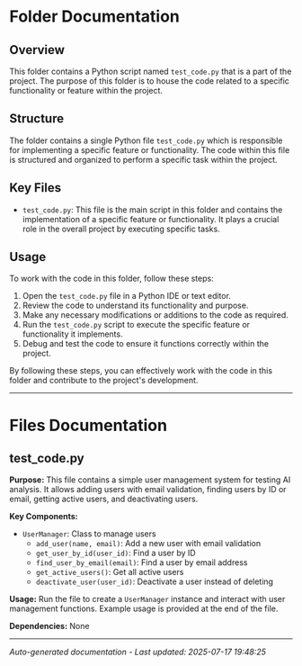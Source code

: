 # Folder Documentation

## Overview
This folder contains a Python script named `test_code.py` that is a part of the project. The purpose of this folder is to house the code related to a specific functionality or feature within the project.

## Structure
The folder contains a single Python file `test_code.py` which is responsible for implementing a specific feature or functionality. The code within this file is structured and organized to perform a specific task within the project.

## Key Files
- `test_code.py`: This file is the main script in this folder and contains the implementation of a specific feature or functionality. It plays a crucial role in the overall project by executing specific tasks.

## Usage
To work with the code in this folder, follow these steps:
1. Open the `test_code.py` file in a Python IDE or text editor.
2. Review the code to understand its functionality and purpose.
3. Make any necessary modifications or additions to the code as required.
4. Run the `test_code.py` script to execute the specific feature or functionality it implements.
5. Debug and test the code to ensure it functions correctly within the project.

By following these steps, you can effectively work with the code in this folder and contribute to the project's development.

---

# Files Documentation

## test_code.py

**Purpose:** This file contains a simple user management system for testing AI analysis. It allows adding users with email validation, finding users by ID or email, getting active users, and deactivating users.

**Key Components:**
- `UserManager`: Class to manage users
  - `add_user(name, email)`: Add a new user with email validation
  - `get_user_by_id(user_id)`: Find a user by ID
  - `find_user_by_email(email)`: Find a user by email address
  - `get_active_users()`: Get all active users
  - `deactivate_user(user_id)`: Deactivate a user instead of deleting

**Usage:** Run the file to create a `UserManager` instance and interact with user management functions. Example usage is provided at the end of the file.

**Dependencies:** None

---
*Auto-generated documentation - Last updated: 2025-07-17 19:48:25*
